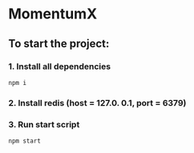 # MomentumX

## To start the project:

### 1. Install all dependencies

```
npm i
```

### 2. Install redis (host = 127.0. 0.1, port = 6379)

### 3. Run start script

```
npm start
```
